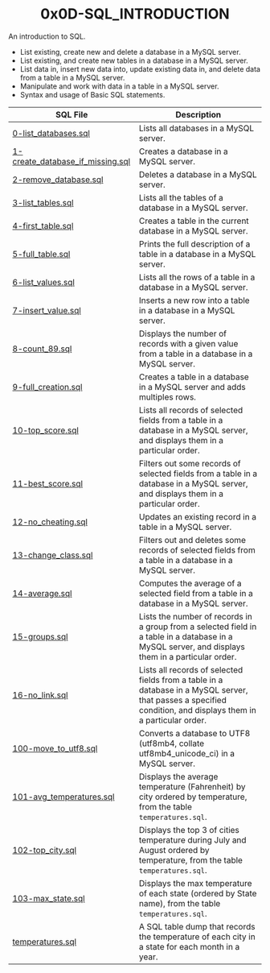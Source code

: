 <h1 align="center"><b>0x0D-SQL_INTRODUCTION</b></h1>

An introduction to SQL. 

<ul>
<li>List existing, create new and delete a database in a MySQL server.</li>
<li>List existing, and create new tables in a database in a MySQL server.</li>
<li>List data in, insert new data into, update existing data in, and delete data from a table in a MySQL server.</li>
<li>Manipulate and work with data in a table in a MySQL server.</li>
<li>Syntax and usage of Basic SQL statements.</li> 
</ul>

|SQL File | Description |
|---|---|
|[0-list_databases.sql](https://github.com/GM-Samuelstein/alx-higher_level_programming/blob/master/0x0D-SQL_introduction/0-list_databases.sql)|Lists all databases in a MySQL server.|
|[1-create_database_if_missing.sql](https://github.com/GM-Samuelstein/alx-higher_level_programming/blob/master/0x0D-SQL_introduction/1-create_database_if_missing.sql)|Creates a database in a MySQL server.|
|[2-remove_database.sql](https://github.com/GM-Samuelstein/alx-higher_level_programming/blob/master/0x0D-SQL_introduction/2-remove_database.sql)|Deletes a database in a MySQL server.|
|[3-list_tables.sql](https://github.com/GM-Samuelstein/alx-higher_level_programming/blob/master/0x0D-SQL_introduction/3-list_tables.sql)|Lists all the tables of a database in a MySQL server.|
|[4-first_table.sql](https://github.com/GM-Samuelstein/alx-higher_level_programming/blob/master/0x0D-SQL_introduction/4-first_table.sql)|Creates a table in the current database in a MySQL server.|
|[5-full_table.sql](https://github.com/GM-Samuelstein/alx-higher_level_programming/blob/master/0x0D-SQL_introduction/5-full_table.sql)|Prints the full description of a table in a database in a MySQL server.|
|[6-list_values.sql](https://github.com/GM-Samuelstein/alx-higher_level_programming/blob/master/0x0D-SQL_introduction/6-list_values.sql)|Lists all the rows of a table in a database in a MySQL server.|
|[7-insert_value.sql](https://github.com/GM-Samuelstein/alx-higher_level_programming/blob/master/0x0D-SQL_introduction/7-insert_value.sql)|Inserts a new row into a table in a database in a MySQL server.|
|[8-count_89.sql](https://github.com/GM-Samuelstein/alx-higher_level_programming/blob/master/0x0D-SQL_introduction/8-count_89.sql)|Displays the number of records with a given value from a table in a database in a MySQL server.|
|[9-full_creation.sql](https://github.com/GM-Samuelstein/alx-higher_level_programming/blob/master/0x0D-SQL_introduction/9-full_creation.sql)|Creates a table in a database in a MySQL server and adds multiples rows.|
|[10-top_score.sql](https://github.com/GM-Samuelstein/alx-higher_level_programming/blob/master/0x0D-SQL_introduction/10-top_score.sql)|Lists all records of selected fields from a table in a database in a MySQL server, and displays them in a particular order.|
|[11-best_score.sql](https://github.com/GM-Samuelstein/alx-higher_level_programming/blob/master/0x0D-SQL_introduction/11-best_score.sql)|Filters out some records of selected fields from a table in a database in a MySQL server, and displays them in a particular order.|
|[12-no_cheating.sql](https://github.com/GM-Samuelstein/alx-higher_level_programming/blob/master/0x0D-SQL_introduction/12-no_cheating.sql)|Updates an existing record in a table in a MySQL server.|
|[13-change_class.sql](https://github.com/GM-Samuelstein/alx-higher_level_programming/blob/master/0x0D-SQL_introduction/13-change_class.sql)|Filters out and deletes some records of selected fields from a table in a database in a MySQL server.|
|[14-average.sql](https://github.com/GM-Samuelstein/alx-higher_level_programming/blob/master/0x0D-SQL_introduction/14-average.sql)|Computes the average of a selected field from a table in a database in a MySQL server.|
|[15-groups.sql](https://github.com/GM-Samuelstein/alx-higher_level_programming/blob/master/0x0D-SQL_introduction/15-groups.sql)|Lists the number of records in a group from a selected field in a table in a database in a MySQL server, and displays them in a particular order.|
|[16-no_link.sql](https://github.com/GM-Samuelstein/alx-higher_level_programming/blob/master/0x0D-SQL_introduction/16-no_link.sql)|Lists all records of selected fields from a table in a database in a MySQL server, that passes a specified condition, and displays them in a particular order.|
|[100-move_to_utf8.sql](https://github.com/GM-Samuelstein/alx-higher_level_programming/blob/master/0x0D-SQL_introduction/100-move_to_utf8.sql)|Converts a database to UTF8 (utf8mb4, collate utf8mb4_unicode_ci) in a MySQL server.|
|[101-avg_temperatures.sql](https://github.com/GM-Samuelstein/alx-higher_level_programming/blob/master/0x0D-SQL_introduction/101-avg_temperatures.sql)|Displays the average temperature (Fahrenheit) by city ordered by temperature, from the table `temperatures.sql`.|
|[102-top_city.sql](https://github.com/GM-Samuelstein/alx-higher_level_programming/blob/master/0x0D-SQL_introduction/102-top_city.sql)|Displays the top 3 of cities temperature during July and August ordered by temperature, from the table `temperatures.sql`.|
|[103-max_state.sql](https://github.com/GM-Samuelstein/alx-higher_level_programming/blob/master/0x0D-SQL_introduction/103-max_state.sql)|Displays the max temperature of each state (ordered by State name), from the table `temperatures.sql`.|
|[temperatures.sql](https://github.com/GM-Samuelstein/alx-higher_level_programming/blob/master/0x0D-SQL_introduction/temperatures.sql)|A SQL table dump that records the temperature of each city in a state for each month in a year. |

